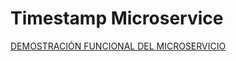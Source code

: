 # Timestamp Microservice

<p><a href="https://boilerplate-project-timestamp.antoniovalderas.repl.co/">DEMOSTRACIÓN FUNCIONAL DEL MICROSERVICIO</a></h2>


